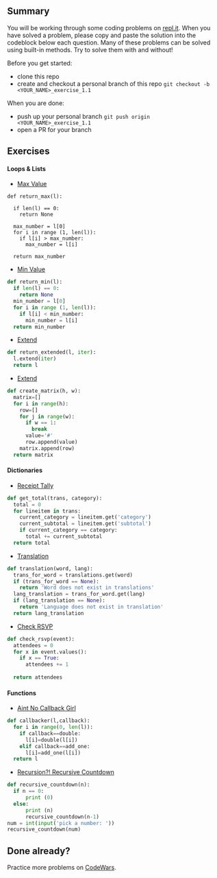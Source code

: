 ## Summary
You will be working through some coding problems on [repl.it](https://www.repl.it/). When you have solved a problem, please copy and paste the solution into the codeblock below each question. Many of these problems can be solved using built-in methods. Try to solve them with and without!

Before you get started:
- clone this repo
- create and checkout a personal branch of this repo `git checkout -b <YOUR_NAME>_exercise_1.1`

When you are done:
- push up your personal branch `git push origin <YOUR_NAME>_exercise_1.1`
- open a PR for your branch


## Exercises

#### Loops & Lists
- [Max Value](https://repl.it/@Admin7/maxvalue)
```
def return_max(l):
  
  if len(l) == 0:
    return None 
  
  max_number = l[0]
  for i in range (1, len(l)):
    if l[i] > max_number: 
      max_number = l[i]
      
  return max_number 
```

- [Min Value](https://repl.it/@Admin7/minvalue)
```python
def return_min(l):
  if len(l) == 0:
    return None
  min_number = l[0] 
  for i in range (1, len(l)):
    if l[i] < min_number: 
      min_number = l[i]
  return min_number 
```

- [Extend](https://repl.it/@Admin7/extendlist)
```python
def return_extended(l, iter):
  l.extend(iter)
  return l
```

- [Extend](https://repl.it/@Admin7/creatematrix)
```python
def create_matrix(h, w):
  matrix=[]
  for i in range(h):
    row=[]
    for j in range(w):
      if w == 1:
        break 
      value='#'
      row.append(value)
    matrix.append(row)
  return matrix
```


#### Dictionaries
- [Receipt Tally](https://repl.it/@Admin7/receipttally)
```python
def get_total(trans, category):
  total = 0
  for lineitem in trans: 
    current_category = lineitem.get('category')
    current_subtotal = lineitem.get('subtotal')
    if current_category == category:
      total += current_subtotal
  return total
```

- [Translation](https://repl.it/@Admin7/translations)
```python
def translation(word, lang): 
  trans_for_word = translations.get(word)
  if (trans_for_word == None):
    return 'Word does not exist in translations'
  lang_translation = trans_for_word.get(lang) 
  if (lang_translation == None):
    return 'Language does not exist in translation'
  return lang_translation
```

- [Check RSVP](https://repl.it/@Admin7/checkrsvp)
```python
def check_rsvp(event):
  attendees = 0
  for x in event.values():
    if x == True:
      attendees += 1
      
  return attendees
```


#### Functions
- [Aint No Callback Girl](https://repl.it/@Admin7/aintnocallbackgirl)
```python
def callbacker(l,callback):
  for i in range(0, len(l)):
    if callback==double:
      l[i]=double(l[i])
    elif callback==add_one:
      l[i]=add_one(l[i])
  return l
```

- [Recursion?! Recursive Countdown](https://repl.it/@Admin7/recursivecountdown)
```python  
def recursive_countdown(n):
  if n == 0:
      print (0)
  else:
      print (n)
      recursive_countdown(n-1)
num = int(input('pick a number: '))
recursive_countdown(num)
```


## Done already?
Practice more problems on [CodeWars](https://codewars.com).

